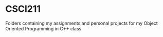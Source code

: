 # CSCI211
Folders containing my assignments and personal projects for my Object Oriented Programming in C++ class
